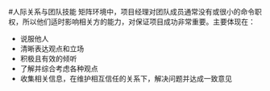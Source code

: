 #人际关系与团队技能 
矩阵环境中，项目经理对团队成员通常没有或很小的命令职权，所以他们适时影响相关方的能力，对保证项目成功非常重要。主要体现在：
+ 说服他人
+ 清晰表达观点和立场
+ 积极且有效的倾听
+ 了解并综合考虑各种观点
+ 收集相关信息，在维护相互信任的关系下，解决问题并达成一致意见